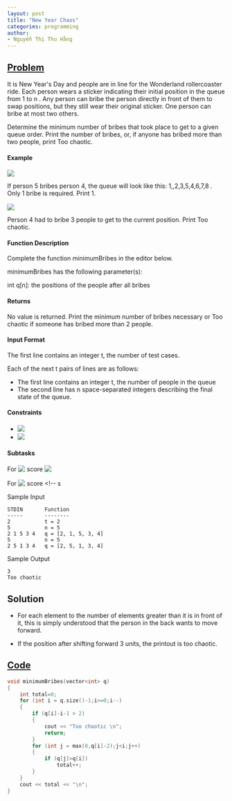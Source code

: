 ```yaml
---
layout: post
title: "New Year Chaos"
categories: programming
author:
- Nguyễn Thị Thu Hằng
---
```


## [Problem](https://www.hackerrank.com/challenges/new-year-chaos/problem?isFullScreen=true&h_l=interview&playlist_slugs%5B%5D=interview-preparation-kit&playlist_slugs%5B%5D=arrays)

It is New Year's Day and people are in line for the Wonderland rollercoaster ride. Each person wears a sticker indicating their initial position in the queue from 1 to n . Any person can bribe the person directly in front of them to swap positions, but they still wear their original sticker. One person can bribe at most two others.

Determine the minimum number of bribes that took place to get to a given queue order. Print the number of bribes, or, if anyone has bribed more than two people, print Too chaotic.

#### Example
<!-- $q = [1,2,3,5,4,6,7,8]$ --> <img style="transform: translateY(0.1em); background: white;" src="https://render.githubusercontent.com/render/math?math=q%20%3D%20%5B1%2C2%2C3%2C5%2C4%2C6%2C7%2C8%5D">

If person 5 bribes person 4, the queue will look like this: 1,,2,3,5,4,6,7,8 . Only 1 bribe is required. Print 1.

<!-- $q = [4,1,2,3]$ --> <img style="transform: translateY(0.1em); background: white;" src="https://render.githubusercontent.com/render/math?math=q%20%3D%20%5B4%2C1%2C2%2C3%5D">
Person 4 had to bribe 3 people to get to the current position. Print Too chaotic.

#### Function Description

Complete the function minimumBribes in the editor below.

minimumBribes has the following parameter(s):

int q[n]: the positions of the people after all bribes
#### Returns

No value is returned. Print the minimum number of bribes necessary or Too chaotic if someone has bribed more than 2 people.
#### Input Format

The first line contains an integer t, the number of test cases.

Each of the next t pairs of lines are as follows:
- The first line contains an integer t, the number of people in the queue
- The second line has n space-separated integers describing the final state of the queue.

#### Constraints
* <!-- $1 \leq t \leq 10$ --> <img style="transform: translateY(0.1em); background: white;" src="https://render.githubusercontent.com/render/math?math=1%20%5Cleq%20t%20%5Cleq%2010">
* <!-- $1 \leq n \leq 10^5$ --> <img style="transform: translateY(0.1em); background: white;" src="https://render.githubusercontent.com/render/math?math=1%20%5Cleq%20n%20%5Cleq%2010%5E5">
#### Subtasks

For <!-- $60\%$ --> <img style="transform: translateY(0.1em); background: white;" src="https://render.githubusercontent.com/render/math?math=60%5C%25"> score <!-- $1 \leq n \leq 10^3$ --> <img style="transform: translateY(0.1em); background: white;" src="https://render.githubusercontent.com/render/math?math=1%20%5Cleq%20n%20%5Cleq%2010%5E3"> 

For <!-- $100\%$ --> <img style="transform: translateY(0.1em); background: white;" src="https://render.githubusercontent.com/render/math?math=100%5C%25"> score <!-- s

Sample Input
```
STDIN       Function
-----       --------
2           t = 2
5           n = 5
2 1 5 3 4   q = [2, 1, 5, 3, 4]
5           n = 5
2 5 1 3 4   q = [2, 5, 1, 3, 4]
```
Sample Output
```
3
Too chaotic
```

## Solution
* For each element to the number of elements greater than it is in front of it, this is simply understood that the person in the back wants to move forward.

* If the position after shifting forward 3 units, the printout is too chaotic.
## [Code](https://github.com/NT-ThuHang/Practice-Coding-Skill/blob/main/HackerRank/New%20Year%20Chaos/New_Year_Chaos.cpp)

```c
void minimumBribes(vector<int> q) 
{
    int total=0;
    for (int i = q.size()-1;i>=0;i--)
    {
        if (q[i]-i-1 > 2)
        {
            cout << "Too chaotic \n";
            return;
        }
        for (int j = max(0,q[i]-2);j<i;j++)
        {
            if (q[j]>q[i])
                total++;
        }
    }
    cout << total << "\n";
}
```